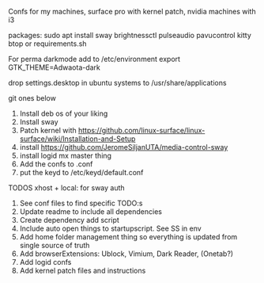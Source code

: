 Confs for my machines, surface pro with kernel patch, nvidia machines with i3

packages: sudo apt install
sway brightnessctl pulseaudio pavucontrol kitty btop
or requirements.sh

For perma darkmode add to /etc/environment
export GTK_THEME=Adwaota-dark

drop settings.desktop in ubuntu systems to /usr/share/applications

git ones below

1. Install deb os of your liking
2. Install sway
3. Patch kernel with https://github.com/linux-surface/linux-surface/wiki/Installation-and-Setup
4. install  https://github.com/JeromeSiljanUTA/media-control-sway
5. install logid mx master thing
7. Add the confs to .conf
8. put the keyd to /etc/keyd/default.conf

TODOS
xhost + local:
for sway auth
1. See conf files to find specific TODO:s
2. Update readme to include all dependencies
3. Create dependency add script
4. Include auto open things to startupscript. See SS in env
5. Add home folder management thing so everything is updated from single source of truth
6. Add browserExtensions: Ublock, Vimium, Dark Reader, (Onetab?)
7. Add logid confs
8. Add kernel patch files and instructions
